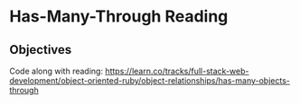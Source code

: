 # Has-Many-Through Reading

## Objectives

Code along with reading: https://learn.co/tracks/full-stack-web-development/object-oriented-ruby/object-relationships/has-many-objects-through
